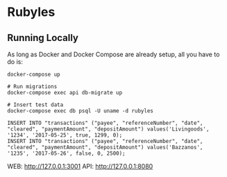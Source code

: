 # Rubyles

## Running Locally
As long as Docker and Docker Compose are already setup, all you have to do is:

```
docker-compose up

# Run migrations
docker-compose exec api db-migrate up

# Insert test data
docker-compose exec db psql -U uname -d rubyles

INSERT INTO "transactions" ("payee", "referenceNumber", "date", "cleared", "paymentAmount", "depositAmount") values('Livingoods', '1234', '2017-05-25', true, 1299, 0);
INSERT INTO "transactions" ("payee", "referenceNumber", "date", "cleared", "paymentAmount", "depositAmount") values('Bazzanos', '1235', '2017-05-26', false, 0, 2500);
```

WEB: http://127.0.0.1:3001
API: http://127.0.0.1:8080
